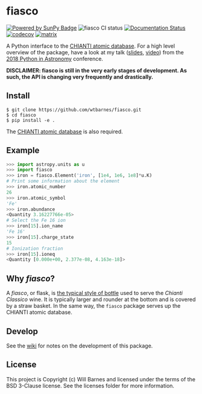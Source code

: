 # fiasco
[![Powered by SunPy Badge]( http://img.shields.io/badge/powered%20by-SunPy-orange.svg?style=flat)](http://www.sunpy.org)
![fiasco CI status](https://github.com/wtbarnes/fiasco/workflows/Run%20tests/badge.svg)
[![Documentation Status](https://readthedocs.org/projects/fiasco/badge/?version=latest)](http://fiasco.readthedocs.io/en/latest/?badge=latest)
[![codecov](https://codecov.io/gh/wtbarnes/fiasco/branch/master/graph/badge.svg?token=damCmTyRUN)](https://codecov.io/gh/wtbarnes/fiasco)
[![matrix](https://img.shields.io/matrix/atomic-data:openastronomy.org.svg?colorB=%23FE7900&label=Chat&logo=matrix&server_fqdn=openastronomy.modular.im)](https://openastronomy.element.io/#/room/#atomic-data:openastronomy.org)

A Python interface to the [CHIANTI atomic database](http://www.chiantidatabase.org/). For a high level
overview of the package, have a look at my talk ([slides](https://zenodo.org/record/1249002), [video](https://youtu.be/7_Nr700kBME)) from
the [2018 Python in Astronomy](http://openastronomy.org/pyastro/2018/) conference.

**DISCLAIMER: fiasco is still in the very early stages of development. As such, the API is changing very frequently and drastically.**

## Install
```shell
$ git clone https://github.com/wtbarnes/fiasco.git
$ cd fiasco
$ pip install -e .
```

The [CHIANTI atomic database](http://www.chiantidatabase.org/chianti_download.html) is also required.

## Example
```python
>>> import astropy.units as u
>>> import fiasco
>>> iron = fiasco.Element('iron', [1e4, 1e6, 1e8]*u.K)
# Print some information about the element
>>> iron.atomic_number
26
>>> iron.atomic_symbol
'Fe'
>>> iron.abundance
<Quantity 3.16227766e-05>
# Select the Fe 16 ion
>>> iron[15].ion_name
'Fe 16'
>>> iron[15].charge_state
15
# Ionization fraction
>>> iron[15].ioneq
<Quantity [0.000e+00, 2.377e-08, 4.163e-18]>
```

## Why *fiasco*?
A *fiasco*, or flask, is [the typical style of bottle](https://en.wikipedia.org/wiki/Fiasco_(bottle)) used to serve the *Chianti Classico* wine. It is typically larger and rounder at the bottom and is covered by a straw basket. In the same way, the `fiasco` package serves up the CHIANTI atomic database.

## Develop
See the [wiki](https://github.com/wtbarnes/fiasco/wiki) for notes on the development of this package.

## License
This project is Copyright (c) Will Barnes and licensed under the terms of the BSD 3-Clause license. See the licenses folder for more information.
